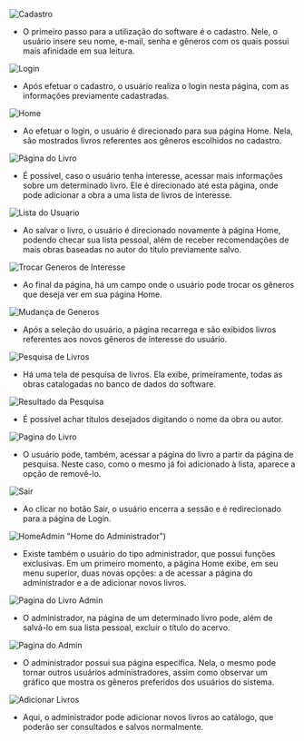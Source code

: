 ![Cadastro](https://github.com/cp2-dc-info-projeto-final/catalogo-livros-cpii/blob/master/Documentacao/telas/cadastro.jpg "Cadastro")
- O primeiro passo para a utilização do software é o cadastro. Nele, o usuário insere seu nome, e-mail, senha e gêneros com os quais possui mais afinidade em sua leitura.

![Login](https://github.com/cp2-dc-info-projeto-final/catalogo-livros-cpii/blob/master/Documentacao/telas/login.jpg "Login")
- Após efetuar o cadastro, o usuário realiza o login nesta página, com as informações previamente cadastradas.

![Home](https://github.com/cp2-dc-info-projeto-final/catalogo-livros-cpii/blob/master/Documentacao/telas/home.jpg "Home")
- Ao efetuar o login, o usuário é direcionado para sua página Home. Nela, são mostrados livros referentes aos gêneros escolhidos no cadastro.

![Página do Livro](https://github.com/cp2-dc-info-projeto-final/catalogo-livros-cpii/blob/master/Documentacao/telas/paginalivro.jpg "Página do Livro")
- É possível, caso o usuário tenha interesse, acessar mais informações sobre um determinado livro. Ele é direcionado até esta página, onde pode adicionar a obra a uma lista de livros de interesse.

![Lista do Usuario](https://github.com/cp2-dc-info-projeto-final/catalogo-livros-cpii/blob/master/Documentacao/telas/listausuario.jpg "Lista do Usuário")
- Ao salvar o livro, o usuário é direcionado novamente à página Home, podendo checar sua lista pessoal, além de receber recomendações de mais obras baseadas no autor do título previamente salvo.

![Trocar Generos de Interesse](https://github.com/cp2-dc-info-projeto-final/catalogo-livros-cpii/blob/master/Documentacao/telas/trocargenero.jpg "Trocar Gêneros de Interesse")
- Ao final da página, há um campo onde o usuário pode trocar os gêneros que deseja ver em sua página Home.

![Mudança de Generos](https://github.com/cp2-dc-info-projeto-final/catalogo-livros-cpii/blob/master/Documentacao/telas/mudan%C3%A7agenero.jpg "Mudança de Gêneros")
- Após a seleção do usuário, a página recarrega e são exibidos livros referentes aos novos gêneros de interesse do usuário.

![Pesquisa de Livros](https://github.com/cp2-dc-info-projeto-final/catalogo-livros-cpii/blob/master/Documentacao/telas/pesquisa.jpg "Pesquisa de Livros")
- Há uma tela de pesquisa de livros. Ela exibe, primeiramente, todas as obras catalogadas no banco de dados do software.

![Resultado da Pesquisa](https://github.com/cp2-dc-info-projeto-final/catalogo-livros-cpii/blob/master/Documentacao/telas/pesquisaresultado.jpg "Resultado da Pesquisa")
- É possível achar títulos desejados digitando o nome da obra ou autor.

![Pagina do Livro](https://github.com/cp2-dc-info-projeto-final/catalogo-livros-cpii/blob/master/Documentacao/telas/paginalivro_pesquisa.jpg "Página do Livro")
- O usuário pode, também, acessar a página do livro a partir da página de pesquisa. Neste caso, como o mesmo já foi adicionado à lista, aparece a opção de removê-lo.

![Sair](https://github.com/cp2-dc-info-projeto-final/catalogo-livros-cpii/blob/master/Documentacao/telas/login.jpg "Sair")
- Ao clicar no botão Sair, o usuário encerra a sessão e é redirecionado para a página de Login.

![HomeAdmin](https://github.com/cp2-dc-info-projeto-final/catalogo-livros-cpii/blob/master/Documentacao/telas/homeadmin.jpg) "Home do Administrador")
- Existe também o usuário do tipo administrador, que possui funções exclusivas. Em um primeiro momento, a página Home exibe, em seu menu superior, duas novas opções: a de acessar a página do administrador e a de adicionar novos livros.

![Pagina do Livro Admin](https://github.com/cp2-dc-info-projeto-final/catalogo-livros-cpii/blob/master/Documentacao/telas/paginalivroadmin.jpg "Página do Livro - Administrador")
- O administrador, na página de um determinado livro pode, além de salvá-lo em sua lista pessoal, excluir o título do acervo.

![Pagina do Admin](https://github.com/cp2-dc-info-projeto-final/catalogo-livros-cpii/blob/master/Documentacao/telas/paginaadmin.jpg "Página do Administrador")
- O administrador possui sua página específica. Nela, o mesmo pode tornar outros usuários administradores, assim como observar um gráfico que mostra os gêneros preferidos dos usuários do sistema.

![Adicionar Livros](https://github.com/cp2-dc-info-projeto-final/catalogo-livros-cpii/blob/master/Documentacao/telas/adicionarlivro.jpg "Página de Adição de Livros")
- Aqui, o administrador pode adicionar novos livros ao catálogo, que poderão ser consultados e salvos normalmente.
